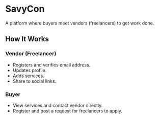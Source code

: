# SavyCon

A platform where buyers meet vendors (freelancers) to get work done.

## How It Works
### Vendor (Freelancer)
- Registers and verifies email address.
- Updates profile.
- Adds services.
- Share to social links.

### Buyer
- View services and contact vendor directly.
- Register and post a request for freelancers to apply.